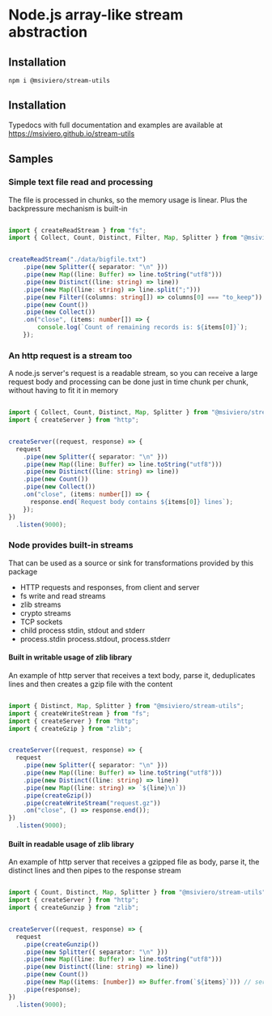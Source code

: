 # Node.js array-like stream abstraction

## Installation
```
npm i @msiviero/stream-utils
```

## Installation

Typedocs with full documentation and examples are available at https://msiviero.github.io/stream-utils

## Samples

### Simple text file read and processing

The file is processed in chunks, so the memory usage is linear. Plus the backpressure mechanism is built-in

```typescript

import { createReadStream } from "fs";
import { Collect, Count, Distinct, Filter, Map, Splitter } from "@msiviero/stream-utils";


createReadStream("./data/bigfile.txt")
    .pipe(new Splitter({ separator: "\n" }))
    .pipe(new Map((line: Buffer) => line.toString("utf8")))
    .pipe(new Distinct((line: string) => line))
    .pipe(new Map((line: string) => line.split(";")))
    .pipe(new Filter((columns: string[]) => columns[0] === "to_keep"))
    .pipe(new Count())
    .pipe(new Collect())
    .on("close", (items: number[]) => {
        console.log(`Count of remaining records is: ${items[0]}`);
    });

```

### An http request is a stream too

A node.js server's request is a readable stream, so you can receive a large request body 
and processing can be done just in time chunk per chunk, without having to fit it in memory

```typescript

import { Collect, Count, Distinct, Map, Splitter } from "@msiviero/stream-utils";
import { createServer } from "http";


createServer((request, response) => {
  request
    .pipe(new Splitter({ separator: "\n" }))
    .pipe(new Map((line: Buffer) => line.toString("utf8")))
    .pipe(new Distinct((line: string) => line))
    .pipe(new Count())
    .pipe(new Collect())
    .on("close", (items: number[]) => {
      response.end(`Request body contains ${items[0]} lines`);
    });
})
  .listen(9000);

```

### Node provides built-in streams

That can be used as a source or sink for transformations provided by this package

- HTTP requests and responses, from client and server
- fs write and read streams
- zlib streams
- crypto streams
- TCP sockets
- child process stdin, stdout and stderr
- process.stdin process.stdout, process.stderr


#### Built in writable usage of zlib library

An example of http server that receives a text body, parse it, deduplicates lines and then creates a gzip file with the content

```typescript

import { Distinct, Map, Splitter } from "@msiviero/stream-utils";
import { createWriteStream } from "fs";
import { createServer } from "http";
import { createGzip } from "zlib";


createServer((request, response) => {
  request
    .pipe(new Splitter({ separator: "\n" }))
    .pipe(new Map((line: Buffer) => line.toString("utf8")))
    .pipe(new Distinct((line: string) => line))
    .pipe(new Map((line: string) => `${line}\n`))
    .pipe(createGzip())
    .pipe(createWriteStream("request.gz"))
    .on("close", () => response.end());
})
  .listen(9000);

```

#### Built in readable usage of zlib library

An example of http server that receives a gzipped file as body, parse it, the distinct lines and then pipes to the response stream

``` typescript

import { Count, Distinct, Map, Splitter } from "@msiviero/stream-utils";
import { createServer } from "http";
import { createGunzip } from "zlib";


createServer((request, response) => {
  request
    .pipe(createGunzip())
    .pipe(new Splitter({ separator: "\n" }))
    .pipe(new Map((line: Buffer) => line.toString("utf8")))
    .pipe(new Distinct((line: string) => line))
    .pipe(new Count())
    .pipe(new Map((items: [number]) => Buffer.from(`${items}`))) // serialize item
    .pipe(response);
})
  .listen(9000);

```
